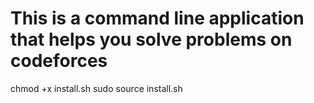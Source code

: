 
# This is a command line application that helps you solve problems on codeforces


chmod +x install.sh
sudo source install.sh
